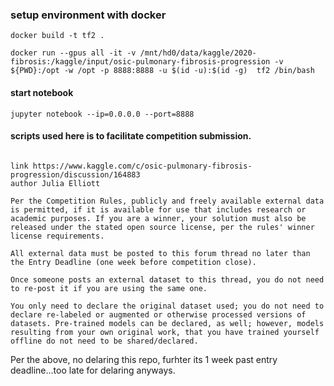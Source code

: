 
### setup environment with docker
```
docker build -t tf2 .

docker run --gpus all -it -v /mnt/hd0/data/kaggle/2020-fibrosis:/kaggle/input/osic-pulmonary-fibrosis-progression -v ${PWD}:/opt -w /opt -p 8888:8888 -u $(id -u):$(id -g)  tf2 /bin/bash
```
#### start notebook
```
jupyter notebook --ip=0.0.0.0 --port=8888
```


#### scripts used here is to facilitate competition submission.

```

link https://www.kaggle.com/c/osic-pulmonary-fibrosis-progression/discussion/164883
author Julia Elliott

Per the Competition Rules, publicly and freely available external data is permitted, if it is available for use that includes research or academic purposes. If you are a winner, your solution must also be released under the stated open source license, per the rules' winner license requirements.

All external data must be posted to this forum thread no later than the Entry Deadline (one week before competition close).

Once someone posts an external dataset to this thread, you do not need to re-post it if you are using the same one.

You only need to declare the original dataset used; you do not need to declare re-labeled or augmented or otherwise processed versions of datasets. Pre-trained models can be declared, as well; however, models resulting from your own original work, that you have trained yourself offline do not need to be shared/declared.

```

Per the above, no delaring this repo, furhter its 1 week past entry deadline...too late for delaring anyways.

